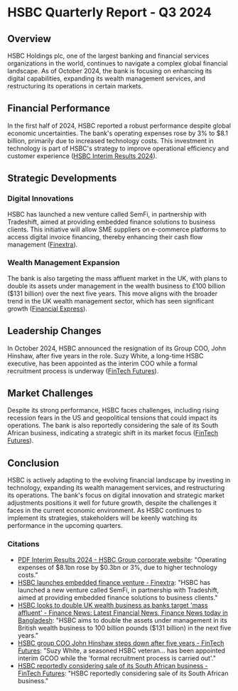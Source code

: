 # HSBC Quarterly Report - Q3 2024

## Overview
HSBC Holdings plc, one of the largest banking and financial services organizations in the world, continues to navigate a complex global financial landscape. As of October 2024, the bank is focusing on enhancing its digital capabilities, expanding its wealth management services, and restructuring its operations in certain markets.

## Financial Performance
In the first half of 2024, HSBC reported a robust performance despite global economic uncertainties. The bank's operating expenses rose by 3% to $8.1 billion, primarily due to increased technology costs. This investment in technology is part of HSBC's strategy to improve operational efficiency and customer experience ([HSBC Interim Results 2024](https://www.hsbc.com/-/files/hsbc/investors/hsbc-results/2024/interim/pdfs/hsbc-holdings-plc/240731-interim-report-2024.pdf)).

## Strategic Developments
### Digital Innovations
HSBC has launched a new venture called SemFi, in partnership with Tradeshift, aimed at providing embedded finance solutions to business clients. This initiative will allow SME suppliers on e-commerce platforms to access digital invoice financing, thereby enhancing their cash flow management ([Finextra](https://www.finextra.com/newsarticle/44827/hsbc-launches-embedded-finance-venture)).

### Wealth Management Expansion
The bank is also targeting the mass affluent market in the UK, with plans to double its assets under management in the wealth business to £100 billion ($131 billion) over the next five years. This move aligns with the broader trend in the UK wealth management sector, which has seen significant growth ([Financial Express](https://today.thefinancialexpress.com.bd/trade-market/hsbc-looks-to-double-uk-wealth-business-as-banks-target-mass-affluent-1724516994)).

## Leadership Changes
In October 2024, HSBC announced the resignation of its Group COO, John Hinshaw, after five years in the role. Suzy White, a long-time HSBC executive, has been appointed as the interim COO while a formal recruitment process is underway ([FinTech Futures](https://www.fintechfutures.com/2024/10/hsbc-group-coo-john-hinshaw-steps-down-after-five-years/)).

## Market Challenges
Despite its strong performance, HSBC faces challenges, including rising recession fears in the US and geopolitical tensions that could impact its operations. The bank is also reportedly considering the sale of its South African business, indicating a strategic shift in its market focus ([FinTech Futures](https://www.fintechfutures.com/2024/08/hsbc-reportedly-considering-sale-of-its-south-african-business/)).

## Conclusion
HSBC is actively adapting to the evolving financial landscape by investing in technology, expanding its wealth management services, and restructuring its operations. The bank's focus on digital innovation and strategic market adjustments positions it well for future growth, despite the challenges it faces in the current economic environment. As HSBC continues to implement its strategies, stakeholders will be keenly watching its performance in the upcoming quarters.

### Citations
- [PDF Interim Results 2024 - HSBC Group corporate website](https://www.hsbc.com/-/files/hsbc/investors/hsbc-results/2024/interim/pdfs/hsbc-holdings-plc/240731-interim-report-2024.pdf): "Operating expenses of $8.1bn rose by $0.3bn or 3%, due to higher technology costs."
- [HSBC launches embedded finance venture - Finextra](https://www.finextra.com/newsarticle/44827/hsbc-launches-embedded-finance-venture): "HSBC has launched a new venture called SemFi, in partnership with Tradeshift, aimed at providing embedded finance solutions to business clients."
- [HSBC looks to double UK wealth business as banks target 'mass affluent' - Finance News: Latest Financial News, Finance News today in Bangladesh](https://today.thefinancialexpress.com.bd/trade-market/hsbc-looks-to-double-uk-wealth-business-as-banks-target-mass-affluent-1724516994): "HSBC aims to double the assets under management in its British wealth business to 100 billion pounds ($131 billion) in the next five years."
- [HSBC group COO John Hinshaw steps down after five years - FinTech Futures](https://www.fintechfutures.com/2024/10/hsbc-group-coo-john-hinshaw-steps-down-after-five-years/): "Suzy White, a seasoned HSBC veteran... has been appointed interim GCOO while the 'formal recruitment process is carried out'."
- [HSBC reportedly considering sale of its South African business - FinTech Futures](https://www.fintechfutures.com/2024/08/hsbc-reportedly-considering-sale-of-its-south-african-business/): "HSBC reportedly considering sale of its South African business."

